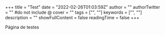 +++
title = "Test"
date = "2022-02-26T01:03:59Z"
author = ""
authorTwitter = "" #do not include @
cover = ""
tags = ["", ""]
keywords = ["", ""]
description = ""
showFullContent = false
readingTime = false
+++

Página de testes
